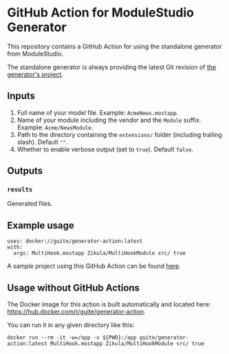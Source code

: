 # GitHub Action for ModuleStudio Generator

This repository contains a GitHub Action for using the standalone generator from ModuleStudio.

The standalone generator is always providing the latest Git revision of [the generator's project](https://github.com/Guite/MostGenerator/).

## Inputs

1. Full name of your model file. Example: `AcmeNews.mostapp`.
2. Name of your module including the vendor and the `Module` suffix. Example: `Acme/NewsModule`.
3. Path to the directory containing the `extensions/` folder (including trailing slash). Default `""`.
4. Whether to enable verbose output (set to `true`). Default `false`.

## Outputs

### `results`

Generated files.

## Example usage

```
uses: docker://guite/generator-action:latest
with:
  args: MultiHook.mostapp Zikula/MultiHookModule src/ true
```

A sample project using this GitHub Action can be found [here](https://github.com/Guite/test-actions).

## Usage without GitHub Actions

The Docker image for this action is built automatically and located here: <https://hub.docker.com/r/guite/generator-action>.

You can run it in any given directory like this:

```
docker run --rm -it -w=/app -v ${PWD}:/app guite/generator-action:latest MultiHook.mostapp Zikula/MultiHookModule src/ true
```
